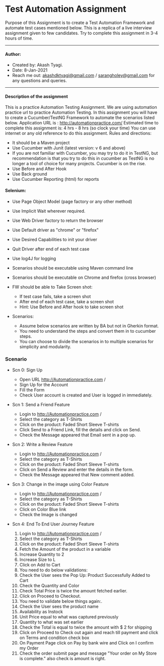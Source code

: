 # Test Automation Assignment
Purpose of this Assignment is to create a Test Automation Framework and automate test cases mentioned below. This is a replica of a live interview assignment given to few candidates. Try to complete this assignment in 3-4 hours of time.

---

#### Author:

* Created by: Akash Tyagi.
* Date: 8-Jan-2021
* Reach me out: akashdktyagi@gmail.com / sarangholey@gmail.com for any questions and queries.

---

#### Description of the assignment
This is a practice Automation Testing Assignment.
We are using automation practice url to practice Automation Testing.
In this assignment you will have to create a Cucumber/TestNG Framework to automate the scenarios listed below.
Application URL is : http://automationpractice.com/
Estimated time to complete this assignment is: 4 hrs - 8 hrs (so clock your time)
You can use internet or any old reference to do this assignment.
Rules and directions:
* It should be a Maven project
* Use Cucumber with Junit (latest version: v 6 and above)
* If you are not familiar with Cucumber, you may try to do it in TestNG, but recommendation is that you try to do this in cucumber as TestNG is no longer a tool of choice for many projects. Cucumber is on the rise.
* Use Before and After Hook
* Use Back ground
* Use Cucumber Reporting (html) for reports

#### Selenium:
* Use Page Object Model (page factory or any other method)
* Use Implicit Wait wherever required.
* Use Web Driver factory to return the browser
* Use Default driver as "chrome" or "firefox"
* Use Desired Capabilities to init your driver
* Quit Driver after end of each test case
* Use log4J for logging

* Scenarios should be executable using Maven command line
* Scenarios should be executable on Chrome and firefox (cross browser)
* FW should be able to Take Screen shot:
    * If test case fails, take a screen shot
    * After end of each test case, take a screen shot
    * Hint: Use Before and After hook to take screen shot
* Scenarios:
    * Assume below scenarios are written by BA but not in Gherkin format.
    * You need to understand the steps and convert them in to cucumber steps.
    * You can choose to divide the scenarios in to multiple scenarios for simplicity and modularity.
    
### Scenario

* Scn 0: Sign Up
    * Open URL http://Automationpractice.com /
    * Sign Up for the Account
    * Fill the Form
    * Check User account is created and User is logged in immediately.
    
* Scn 1: Send a Friend Feature
    * Login to http://Automationpractice.com /
    * Select the category as T-Shirts
    * Click on the product: Faded Short Sleeve T-shirts
    * Click Send to a Friend Link, fill the details and click on Send.
    * Check the Message appeared that Email sent in a pop up.
    
* Scn 2: Write a Review Feature
    * Login to http://Automationpractice.com /
    * Select the category as T-Shirts
    * Click on the product: Faded Short Sleeve T-shirts
    * Click on Send a Review and enter the details in the form.
    * Check the Message appeared that New comment added.

* Scn 3: Change in the image using Color Feature
    * Login to http://Automationpractice.com /
    * Select the category as T-Shirts
    * Click on the product: Faded Short Sleeve T-shirts
    * Click on Color Blue link
    * Check the Image is changed
    
* Scn 4: End To End User Journey Feature
    1. Login to http://Automationpractice.com /
    2. Select the category as T-Shirts
    3. Click on the product: Faded Short Sleeve T-shirts
    4. Fetch the Amount of the product in a variable
    5. Increase Quantity to 2
    6. Increase Size to L
    7. Click on Add to Cart 
    8. You need to do below validations:
    9. Check the User sees the Pop Up: Product Successfully Added to Cart
    10. Check the Quantity and Color
    11. Check Total Price is twice the amount fetched earlier.
    12. Click on Proceed to Checkout.
    13. You need to validate below things again:.
    14. Check the User sees the product name
    15. Availability as Instock
    16. Unit Price equal to what was captured previously
    17. Quantity to what was set earlier
    18. Check the Total is equal to twice the amount with $ 2 for shipping
    19. Click on Proceed to Check out again and reach till payment and click on Terms and condition check box
    20. On Payment Page click on Pay by bank wire and Click on I confirm my Order
    21. Check the order submit page and message "Your order on My Store is complete." also check is amount is right.
    
